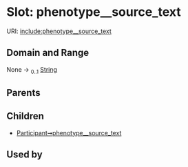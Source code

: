 
# Slot: phenotype__source_text




URI: [include:phenotype__source_text](https://w3id.org/include/phenotype__source_text)


## Domain and Range

None &#8594;  <sub>0..1</sub> [String](types/String.md)

## Parents


## Children

 *  [Participant➞phenotype__source_text](Participant_phenotype__source_text.md)

## Used by

